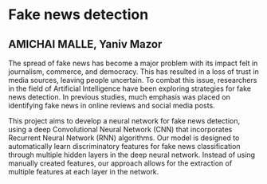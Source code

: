 # Fake news detection 

 ## AMICHAI MALLE, Yaniv Mazor
 
The spread of fake news has become a major problem with its impact felt in journalism, commerce, and democracy. This has resulted in a loss of trust in media sources, leaving people uncertain. To combat this issue, researchers in the field of Artificial Intelligence have been exploring strategies for fake news detection. In previous studies, much emphasis was placed on identifying fake news in online reviews and social media posts.

This project aims to develop a neural network for fake news detection, using a deep Convolutional Neural Network (CNN) that incorporates Recurrent Neural Network (RNN) algorithms. Our model is designed to automatically learn discriminatory features for fake news classification through multiple hidden layers in the deep neural network. Instead of using manually created features, our approach allows for the extraction of multiple features at each layer in the network.
